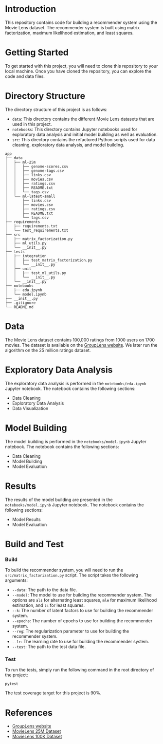 # Introduction

This repository contains code for building a recommender system using the Movie Lens dataset. The recommender system is built using matrix factorization, maximum likelihood estimation, and least squares. 

# Getting Started

To get started with this project, you will need to clone this repository to your local machine. Once you have cloned the repository, you can explore the code and data files. 

# Directory Structure

The directory structure of this project is as follows:

* `data`: This directory contains the different Movie Lens datasets that are used in this project.
* `notebooks`: This directory contains Jupyter notebooks used for exploratory data analysis and initial model building as well as evaluation.
* `src`: This directory contains the refactored Python scripts used for data cleaning, exploratory data analysis, and model building.


```
app
├── data
│   ├── ml-25m
│   │   ├── genome-scores.csv
│   │   ├── genome-tags.csv
│   │   ├── links.csv
│   │   ├── movies.csv
│   │   ├── ratings.csv
│   │   ├── README.txt
│   │   └── tags.csv
│   └── ml-latest-small
│       ├── links.csv
│       ├── movies.csv
│       ├── ratings.csv
│       ├── README.txt
│       └── tags.csv
├── requirements
│   ├── requirements.txt
│   └── test_requirements.txt
├── src
│   ├── matrix_factorization.py
│   ├── ml_utils.py
│   └── __init__.py
├── tests
│   ├── integration
│   │   ├── test_matrix_factorization.py
│   │   └── __init__.py
│   ├── unit
│   │   ├── test_ml_utils.py
│   │   └── __init__.py
│   └── __init__.py
├── notebooks
│   ├── eda.ipynb
│   └── model.ipynb
├── __init__.py
├── .gitignore  
└── README.md
```



# Data

The Movie Lens dataset contains 100,000 ratings from 1000 users on 1700 movies. The dataset is available on the [GroupLens website](https://grouplens.org/datasets/movielens/). We later run the algorithm on the 25 million ratings dataset.

# Exploratory Data Analysis

The exploratory data analysis is performed in the `notebooks/eda.ipynb` Jupyter notebook. The notebook contains the following sections:

* Data Cleaning
* Exploratory Data Analysis
* Data Visualization

# Model Building

The model building is performed in the `notebooks/model.ipynb` Jupyter notebook. The notebook contains the following sections:

* Data Cleaning
* Model Building
* Model Evaluation

# Results

The results of the model building are presented in the `notebooks/model.ipynb` Jupyter notebook. The notebook contains the following sections:

* Model Results
* Model Evaluation

# Build and Test

### Build

To build the recommender system, you will need to run the `src/matrix_factorization.py` script. The script takes the following arguments:

* `--data`: The path to the data file.
* `--model`: The model to use for building the recommender system. The options are `als` for alternating least squares, `mle` for maximum likelihood estimation, and `ls` for least squares.
* `--k`: The number of latent factors to use for building the recommender system.
* `--epochs`: The number of epochs to use for building the recommender system.
* `--reg`: The regularization parameter to use for building the recommender system.
* `--lr`: The learning rate to use for building the recommender system.
* `--test`: The path to the test data file.

### Test

To run the tests, simply run the following command in the root directory of the project:

```
pytest

```
The test coverage target for this project is 90%.

# References

* [GroupLens website](https://grouplens.org/datasets/movielens/)
* [MovieLens 25M Dataset](https://grouplens.org/datasets/movielens/25m/)
* [MovieLens 100K Dataset](https://grouplens.org/datasets/movielens/100k/)

